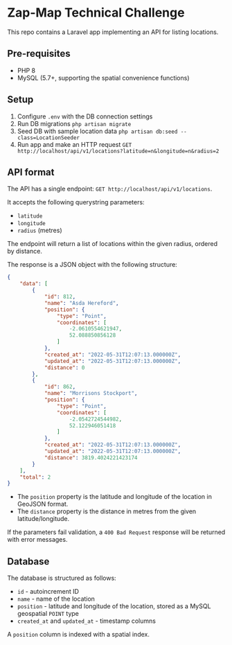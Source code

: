 # Zap-Map Technical Challenge

This repo contains a Laravel app implementing an API for listing locations.

## Pre-requisites

* PHP 8
* MySQL (5.7+, supporting the spatial convenience functions)

## Setup

1. Configure `.env` with the DB connection settings
1. Run DB migrations `php artisan migrate`
1. Seed DB with sample location data `php artisan db:seed --class=LocationSeeder`
1. Run app and make an HTTP request `GET http://localhost/api/v1/locations?latitude=n&longitude=n&radius=2`

## API format

The API has a single endpoint: `GET http://localhost/api/v1/locations`.

It accepts the following querystring parameters:

* `latitude`
* `longitude`
* `radius` (metres)

The endpoint will return a list of locations within the given radius, ordered by distance.

The response is a JSON object with the following structure:

```json
{
    "data": [
        {
            "id": 812,
            "name": "Asda Hereford",
            "position": {
                "type": "Point",
                "coordinates": [
                    -2.0610554621947,
                    52.088850856128
                ]
            },
            "created_at": "2022-05-31T12:07:13.000000Z",
            "updated_at": "2022-05-31T12:07:13.000000Z",
            "distance": 0
        },
        {
            "id": 862,
            "name": "Morrisons Stockport",
            "position": {
                "type": "Point",
                "coordinates": [
                    -2.0542724544982,
                    52.122946051418
                ]
            },
            "created_at": "2022-05-31T12:07:13.000000Z",
            "updated_at": "2022-05-31T12:07:13.000000Z",
            "distance": 3819.4024221423174
        }
    ],
    "total": 2
}
```

* The `position` property is the latitude and longitude of the location in GeoJSON format.
* The `distance` property is the distance in metres from the given latitude/longitude.

If the parameters fail validation, a `400 Bad Request` response will be returned with error messages.

## Database

The database is structured as follows:

* `id` - autoincrement ID
* `name` - name of the location
* `position` - latitude and longitude of the location, stored as a MySQL geospatial `POINT` type
* `created_at` and `updated_at` - timestamp columns

A `position` column is indexed with a spatial index.